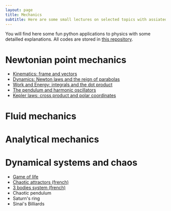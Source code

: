 ```yaml
---
layout: page
title: Mechanics
subtitle: Here are some small lectures on selected topics with assiated illustrative codes you can play with.
---
```


You will find here some fun python applications to physics with some detailled explanations. All codes are stored in [this repository](https://github.com/YoloNomy).

# Newtonian point mechanics

- [Kinematics: frame and vectors](Newton/Kinematics.md)
- [Dynamics: Newton laws and the reign of parabolas](Newton/Laws.md)
- [Work and Energy: integrals and the dot product](Newton/Energy.md)
- [The pendulum and harmonic oscillators](Newton/Pendulum.md)
- [Kepler laws: cross product and polar coordinates](Newton/Kepler.md)

# Fluid mechanics

# Analytical mechanics

# Dynamical systems and chaos

- [Game of life](chaos/game_of_life.md)
- [Chaotic attractors (french)](chaos/Lorenz.pdf)
- [3 bodies system (french)](chaos/3corps.pdf)
- Chaotic pendulum
- Saturn's ring
- Sinai's Billiards

